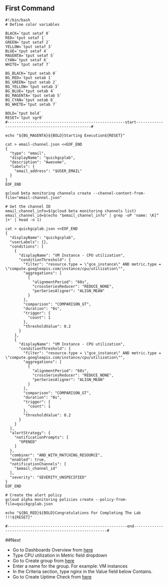 ## First Command
```text
#!/bin/bash
# Define color variables

BLACK=`tput setaf 0`
RED=`tput setaf 1`
GREEN=`tput setaf 2`
YELLOW=`tput setaf 3`
BLUE=`tput setaf 4`
MAGENTA=`tput setaf 5`
CYAN=`tput setaf 6`
WHITE=`tput setaf 7`

BG_BLACK=`tput setab 0`
BG_RED=`tput setab 1`
BG_GREEN=`tput setab 2`
BG_YELLOW=`tput setab 3`
BG_BLUE=`tput setab 4`
BG_MAGENTA=`tput setab 5`
BG_CYAN=`tput setab 6`
BG_WHITE=`tput setab 7`

BOLD=`tput bold`
RESET=`tput sgr0`
#----------------------------------------------------start--------------------------------------------------#

echo "${BG_MAGENTA}${BOLD}Starting Execution${RESET}"

cat > email-channel.json <<EOF_END
{
  "type": "email",
  "displayName": "quickgcplab",
  "description": "Awesome",
  "labels": {
    "email_address": "$USER_EMAIL"
  }
}
EOF_END

gcloud beta monitoring channels create --channel-content-from-file="email-channel.json"

# Get the channel ID
email_channel_info=$(gcloud beta monitoring channels list)
email_channel_id=$(echo "$email_channel_info" | grep -oP 'name: \K[^ ]+' | head -n 1)

cat > quickgcplab.json <<EOF_END
{
  "displayName": "quickgcplab",
  "userLabels": {},
  "conditions": [
    {
      "displayName": "VM Instance - CPU utilization",
      "conditionThreshold": {
        "filter": "resource.type = \"gce_instance\" AND metric.type = \"compute.googleapis.com/instance/cpu/utilization\"",
        "aggregations": [
          {
            "alignmentPeriod": "60s",
            "crossSeriesReducer": "REDUCE_NONE",
            "perSeriesAligner": "ALIGN_MEAN"
          }
        ],
        "comparison": "COMPARISON_GT",
        "duration": "0s",
        "trigger": {
          "count": 1
        },
        "thresholdValue": 0.2
      }
    },
    {
      "displayName": "VM Instance - CPU utilization",
      "conditionThreshold": {
        "filter": "resource.type = \"gce_instance\" AND metric.type = \"compute.googleapis.com/instance/cpu/utilization\"",
        "aggregations": [
          {
            "alignmentPeriod": "60s",
            "crossSeriesReducer": "REDUCE_NONE",
            "perSeriesAligner": "ALIGN_MEAN"
          }
        ],
        "comparison": "COMPARISON_GT",
        "duration": "0s",
        "trigger": {
          "count": 1
        },
        "thresholdValue": 0.2
      }
    }
  ],
  "alertStrategy": {
    "notificationPrompts": [
      "OPENED"
    ]
  },
  "combiner": "AND_WITH_MATCHING_RESOURCE",
  "enabled": true,
  "notificationChannels": [
    "$email_channel_id"
  ],
  "severity": "SEVERITY_UNSPECIFIED"
}
EOF_END

# Create the alert policy
gcloud alpha monitoring policies create --policy-from-file=quickgcplab.json

echo "${BG_RED}${BOLD}Congratulations For Completing The Lab !!!${RESET}"

#-----------------------------------------------------end----------------------------------------------------------#
```

##Next
- Go to Dashboards Overview from [here](https://console.cloud.google.com/monitoring/dashboards?)
- Type CPU utilization in Metric field dropdown
- Go to Create group from [here](https://console.cloud.google.com/monitoring/groups/create?)
- Enter a name for the group. For example: VM instances
- In the Criteria section, type nginx in the Value field below Contains.
- Go to Create Uptime Check from [here](https://console.cloud.google.com/monitoring/uptime/create?)
